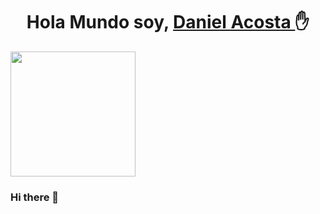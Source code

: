 <div align="center">
  <h1 align="center"> Hola Mundo soy, <a href=""> Daniel Acosta </a>✋</h1>
</div>
<img src="https://previews.123rf.com/images/naypong/naypong1610/naypong161000125/63895553-tecnolog%C3%ADa-fondos.jpg" height="200px" weidth="100%"/>

### Hi there 👋

<!--


Here are some ideas to get you started:

- 🔭 I’m currently working on ...
- 🌱 I’m currently learning ...
- 👯 I’m looking to collaborate on ...
- 🤔 I’m looking for help with ...
- 💬 Ask me about ...
- 📫 How to reach me: ...
- 😄 Pronouns: ...
- ⚡ Fun fact: ...
-->
